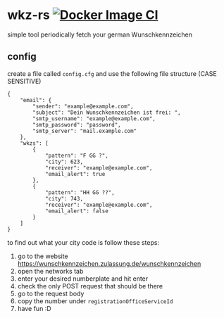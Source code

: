 # wkz-rs [![Docker Image CI](https://github.com/plexx-dev/wkz-rs/actions/workflows/docker-image.yml/badge.svg)](https://github.com/plexx-dev/wkz-rs/actions/workflows/docker-image.yml)
simple tool periodically fetch your german Wunschkennzeichen

## config
create a file called ``config.cfg`` and use the following file structure (CASE SENSITIVE)

```
{
    "email": {
        "sender": "example@example.com",
        "subject": "Dein Wunschkennzeichen ist frei: ",
        "smtp_username": "example@example.com",
        "smtp_password": "password",
        "smtp_server": "mail.example.com"
    },
    "wkzs": [
        {
            "pattern": "F GG ?",
            "city": 623,
            "receiver": "example@example.com",
            "email_alert": true
        },
        {
            "pattern": "HH GG ??",
            "city": 743,
            "receiver": "example@example.com",
            "email_alert": false
        }
    ]
}
```

to find out what your city code is follow these steps:
1. go to the website https://wunschkennzeichen.zulassung.de/wunschkennzeichen
2. open the networks tab
3. enter your desired numberplate and hit enter
4. check the only POST request that should be there
5. go to the request body
5. copy the number under ``registrationOfficeServiceId``
6. have fun :D
